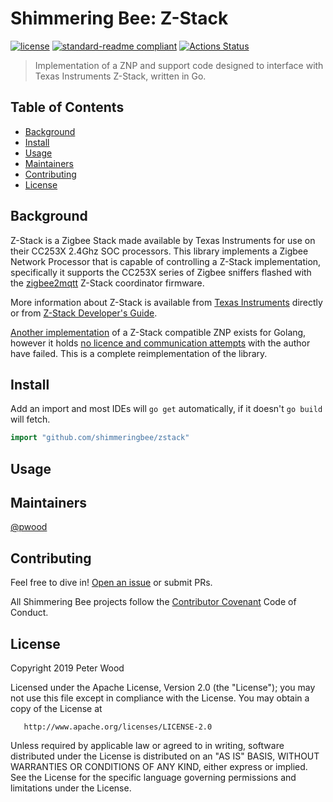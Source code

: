 # Shimmering Bee: Z-Stack

[![license](https://img.shields.io/github/license/shimmeringbee/zstack.svg)](https://github.com/shimmeringbee/zstack/blob/master/LICENSE)
[![standard-readme compliant](https://img.shields.io/badge/standard--readme-OK-green.svg)](https://github.com/RichardLitt/standard-readme)
[![Actions Status](https://github.com/shimmeringbee/zstack/workflows/test/badge.svg)](https://github.com/shimmeringbee/zstack/actions)

> Implementation of a ZNP and support code designed to interface with Texas Instruments Z-Stack, written in Go.

## Table of Contents

- [Background](#background)
- [Install](#install)
- [Usage](#usage)
- [Maintainers](#maintainers)
- [Contributing](#contributing)
- [License](#license)

## Background

Z-Stack is a Zigbee Stack made available by Texas Instruments for use on their CC253X 2.4Ghz SOC processors. This 
library implements a Zigbee Network Processor that is capable of controlling a Z-Stack implementation, specifically it
supports the CC253X series of Zigbee sniffers flashed with the 
[zigbee2mqtt](https://www.zigbee2mqtt.io/getting_started/flashing_the_cc2531.html) Z-Stack coordinator firmware.

More information about Z-Stack is available from [Texas Instruments](https://www.ti.com/tool/Z-STACK) directly or from
[Z-Stack Developer's Guide](https://usermanual.wiki/Pdf/ZStack20Developers20Guide.1049398016/view).

[Another implementation](https://github.com/dyrkin/znp-go/) of a Z-Stack compatible ZNP exists for Golang, however it
holds [no licence and communication attempts](https://github.com/dyrkin/zigbee-steward/issues/1) with the author have
failed. This is a complete reimplementation of the library.

## Install

Add an import and most IDEs will `go get` automatically, if it doesn't `go build` will fetch.

```go
import "github.com/shimmeringbee/zstack"
```

## Usage

## Maintainers

[@pwood](https://github.com/pwood)

## Contributing

Feel free to dive in! [Open an issue](https://github.com/shimmeringbee/zstack/issues/new) or submit PRs.

All Shimmering Bee projects follow the [Contributor Covenant](http://contributor-covenant.org/version/1/3/0/) Code of Conduct.

## License

   Copyright 2019 Peter Wood

   Licensed under the Apache License, Version 2.0 (the "License");
   you may not use this file except in compliance with the License.
   You may obtain a copy of the License at

       http://www.apache.org/licenses/LICENSE-2.0

   Unless required by applicable law or agreed to in writing, software
   distributed under the License is distributed on an "AS IS" BASIS,
   WITHOUT WARRANTIES OR CONDITIONS OF ANY KIND, either express or implied.
   See the License for the specific language governing permissions and
   limitations under the License.